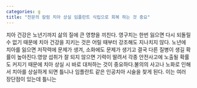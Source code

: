 ```yaml
---
categories: g
title: "전문의 칼럼 치아 상실 임플란트 식립으로 회복 하는 것 중요"
---
```

치아 건강은 노년기까지 삶의 질에 큰 영향을 끼친다. 영구치는 한번 잃으면 다시 되돌릴 수 없기 때문에 치아 건강을 지키는 것은 어릴 때부터 강조해도 지나치지 않다. 노년에 치아를 잃으면 저작력에 문제가 생겨, 소화에도 문제가 생기고 결국 다른 질병이 생길 확률이 높아진다.영양 섭취가 잘 되지 않으면 기력이 딸려서 각종 안전사고에 노출될 확률도 커지기 때문에 치아 상실 시 바로 대처하는 것이 중요하다.불의의 사고나 노화로 인해서 치아를 상실하게 되면 틀니나 임플란트 같은 인공치아 시술을 찾게 된다. 이는 여러 장단점이 있는데 틀니는